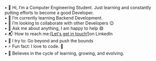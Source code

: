 • 👋 Hi, I’m a Computer Engineering Student. Just learning and constantly putting efforts to become a good Developer.<br>
•	🔭 I’m currently learning Backend Development.<br>
•	👯 I’m looking to collaborate with other Developers 😉<br>
•	💬 Ask me about anything, I am happy to help 😄<br>
•	📬 How to reach me:<a href="https://www.linkedin.com/in/sachinkumar118/">[Let's get in touch!]</a>on LinkedIn<br>
•	🧗 I try to: Go beyond and push the bounds<br>
•	⚡ Fun fact: I love to code. 🙌<br>
• 🔭 Believes in the cycle of learning, growing, and evolving.

<!---
sachinkumar118/sachinkumar118 is a ✨ special ✨ repository because its `README.md` (this file) appears on your GitHub profile.
You can click the Preview link to take a look at your changes.
--->
